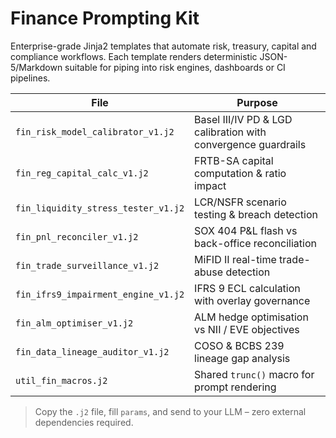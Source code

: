 # Finance Prompting Kit

Enterprise-grade Jinja2 templates that automate risk, treasury, capital and compliance workflows. Each template renders deterministic JSON-5/Markdown suitable for piping into risk engines, dashboards or CI pipelines.

| File | Purpose |
|------|---------|
| `fin_risk_model_calibrator_v1.j2` | Basel III/IV PD & LGD calibration with convergence guardrails |
| `fin_reg_capital_calc_v1.j2` | FRTB-SA capital computation & ratio impact |
| `fin_liquidity_stress_tester_v1.j2` | LCR/NSFR scenario testing & breach detection |
| `fin_pnl_reconciler_v1.j2` | SOX 404 P&L flash vs back-office reconciliation |
| `fin_trade_surveillance_v1.j2` | MiFID II real-time trade-abuse detection |
| `fin_ifrs9_impairment_engine_v1.j2` | IFRS 9 ECL calculation with overlay governance |
| `fin_alm_optimiser_v1.j2` | ALM hedge optimisation vs NII / EVE objectives |
| `fin_data_lineage_auditor_v1.j2` | COSO & BCBS 239 lineage gap analysis |
| `util_fin_macros.j2` | Shared `trunc()` macro for prompt rendering |

> Copy the `.j2` file, fill `params`, and send to your LLM – zero external dependencies required.
